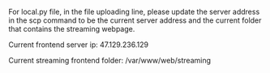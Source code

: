 For local.py file, in the file uploading line, please update the server address in the scp command to be the current server address and the current folder that contains the streaming webpage.

Current frontend server ip: 47.129.236.129

Current streaming frontend folder: /var/www/web/streaming
